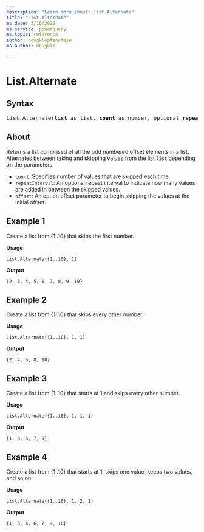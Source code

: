 ```yaml
---
description: "Learn more about: List.Alternate"
title: "List.Alternate"
ms.date: 3/16/2022
ms.service: powerquery
ms.topic: reference
author: dougklopfenstein
ms.author: dougklo

---
```

# List.Alternate

## Syntax

<pre>
List.Alternate(<b>list</b> as list, <b>count</b> as number, optional <b>repeatInterval</b> as nullable number, optional <b>offset</b> as nullable number) as list
</pre>
  
## About

Returns a list comprised of all the odd numbered offset elements in a list. Alternates between taking and skipping values from the list `list` depending on the parameters.

* `count`: Specifies number of values that are skipped each time.
* `repeatInterval`: An optional repeat interval to indicate how many values are added in between the skipped values.
* `offset`: An option offset parameter to begin skipping the values at the initial offset.

## Example 1

Create a list from {1..10} that skips the first number.

**Usage**

```powerquery-m
List.Alternate({1..10}, 1)
```

**Output**

`{2, 3, 4, 5, 6, 7, 8, 9, 10}`

## Example 2

Create a list from {1..10} that skips every other number.

**Usage**

```powerquery-m
List.Alternate({1..10}, 1, 1)
```

**Output**

`{2, 4, 6, 8, 10}`

## Example 3

Create a list from {1..10} that starts at 1 and skips every other number.

**Usage**

```powerquery-m
List.Alternate({1..10}, 1, 1, 1)
```

**Output**

`{1, 3, 5, 7, 9}`

## Example 4

Create a list from {1..10} that starts at 1, skips one value, keeps two values, and so on.

**Usage**

```powerquery-m
List.Alternate({1..10}, 1, 2, 1)
```

**Output**

`{1, 3, 4, 6, 7, 9, 10}`
